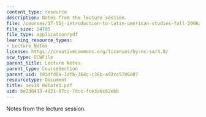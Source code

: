 ```yaml
---
content_type: resource
description: Notes from the lecture session.
file: /courses/17-55j-introduction-to-latin-american-studies-fall-2006/0e2304134d2107cc7dccfce3a6c62ebb_ses18_debate1.pdf
file_size: 24705
file_type: application/pdf
learning_resource_types:
- Lecture Notes
license: https://creativecommons.org/licenses/by-nc-sa/4.0/
ocw_type: OCWFile
parent_title: Lecture Notes
parent_type: CourseSection
parent_uid: 193dfd8a-3dfb-364c-c36b-a92ce5706807
resourcetype: Document
title: ses18_debate1.pdf
uid: 0e230413-4d21-07cc-7dcc-fce3a6c62ebb
---
```

Notes from the lecture session.
